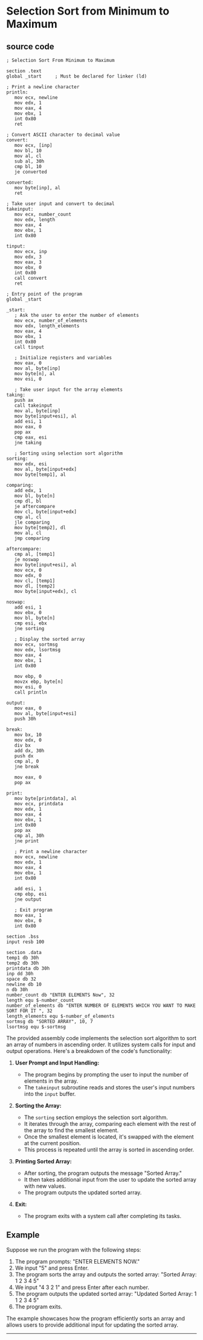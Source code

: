 # Selection Sort from Minimum to Maximum

## source code 
```assembly
; Selection Sort From Minimum to Maximum

section .text
global _start     ; Must be declared for linker (ld)

; Print a newline character
println:
   mov ecx, newline
   mov edx, 1
   mov eax, 4
   mov ebx, 1
   int 0x80
   ret

; Convert ASCII character to decimal value
convert:
   mov ecx, [inp]
   mov bl, 10
   mov al, cl
   sub al, 30h
   cmp bl, 10
   je converted

converted:
   mov byte[inp], al
   ret

; Take user input and convert to decimal
takeinput:
   mov ecx, number_count
   mov edx, length
   mov eax, 4
   mov ebx, 1
   int 0x80

tinput:
   mov ecx, inp
   mov edx, 3
   mov eax, 3
   mov ebx, 0
   int 0x80
   call convert
   ret

; Entry point of the program
global _start

_start:
   ; Ask the user to enter the number of elements
   mov ecx, number_of_elements
   mov edx, length_elements
   mov eax, 4
   mov ebx, 1
   int 0x80
   call tinput

   ; Initialize registers and variables
   mov eax, 0
   mov al, byte[inp]
   mov byte[n], al
   mov esi, 0

   ; Take user input for the array elements
taking:
   push ax
   call takeinput
   mov al, byte[inp]
   mov byte[input+esi], al
   add esi, 1
   mov eax, 0
   pop ax
   cmp eax, esi
   jne taking

   ; Sorting using selection sort algorithm
sorting:
   mov edx, esi
   mov al, byte[input+edx]
   mov byte[temp1], al

comparing:
   add edx, 1
   mov bl, byte[n]
   cmp dl, bl
   je aftercompare
   mov cl, byte[input+edx]
   cmp al, cl
   jle comparing
   mov byte[temp2], dl
   mov al, cl
   jmp comparing

aftercompare:
   cmp al, [temp1]
   je noswap
   mov byte[input+esi], al
   mov ecx, 0
   mov edx, 0
   mov cl, [temp1]
   mov dl, [temp2]
   mov byte[input+edx], cl

noswap:
   add esi, 1
   mov ebx, 0
   mov bl, byte[n]
   cmp esi, ebx
   jne sorting

   ; Display the sorted array
   mov ecx, sortmsg
   mov edx, lsortmsg
   mov eax, 4
   mov ebx, 1
   int 0x80

   mov ebp, 0
   movzx ebp, byte[n]
   mov esi, 0
   call println

output:
   mov eax, 0
   mov al, byte[input+esi]
   push 30h

break:
   mov bx, 10
   mov edx, 0
   div bx
   add dx, 30h
   push dx
   cmp al, 0
   jne break

   mov eax, 0
   pop ax

print:
   mov byte[printdata], al
   mov ecx, printdata
   mov edx, 1
   mov eax, 4
   mov ebx, 1
   int 0x80
   pop ax
   cmp al, 30h
   jne print

   ; Print a newline character
   mov ecx, newline
   mov edx, 1
   mov eax, 4
   mov ebx, 1
   int 0x80

   add esi, 1
   cmp ebp, esi
   jne output

   ; Exit program
   mov eax, 1
   mov ebx, 0
   int 0x80

section .bss
input resb 100

section .data
temp1 db 30h
temp2 db 30h
printdata db 30h
inp dd 30h
space db 32
newline db 10
n db 30h
number_count db "ENTER ELEMENTS Now", 32
length equ $-number_count
number_of_elements db "ENTER NUMBER OF ELEMENTS WHICH YOU WANT TO MAKE SORT FOR IT ", 32
length_elements equ $-number_of_elements
sortmsg db "SORTED ARRAY", 10, 7
lsortmsg equ $-sortmsg
```

The provided assembly code implements the selection sort algorithm to sort an array of numbers in ascending order. It utilizes system calls for input and output operations. Here's a breakdown of the code's functionality:

1. **User Prompt and Input Handling:**
   - The program begins by prompting the user to input the number of elements in the array.
   - The `takeinput` subroutine reads and stores the user's input numbers into the `input` buffer.

2. **Sorting the Array:**
   - The `sorting` section employs the selection sort algorithm.
   - It iterates through the array, comparing each element with the rest of the array to find the smallest element.
   - Once the smallest element is located, it's swapped with the element at the current position.
   - This process is repeated until the array is sorted in ascending order.

3. **Printing Sorted Array:**
   - After sorting, the program outputs the message "Sorted Array."
   - It then takes additional input from the user to update the sorted array with new values.
   - The program outputs the updated sorted array.

4. **Exit:**
   - The program exits with a system call after completing its tasks.

## Example

Suppose we run the program with the following steps:

1. The program prompts: "ENTER ELEMENTS NOW."
2. We input "5" and press Enter.
3. The program sorts the array and outputs the sorted array: "Sorted Array: 1 2 3 4 5"
4. We input "4 3 2 1" and press Enter after each number.
5. The program outputs the updated sorted array: "Updated Sorted Array: 1 1 2 3 4 5"
6. The program exits.

The example showcases how the program efficiently sorts an array and allows users to provide additional input for updating the sorted array.

---
